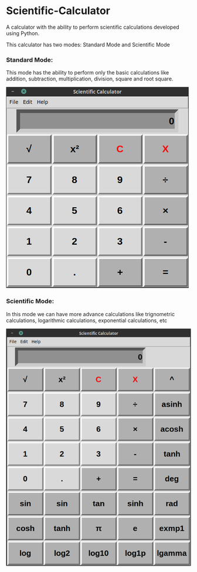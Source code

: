 # Scientific-Calculator

A calculator with the ability to perform scientific calculations developed using Python.

This calculator has two modes: Standard Mode and Scientific Mode

### Standard Mode:
This mode has the ability to perform only the basic calculations like addition, subtraction, multiplication, division, square and root square.

![](standard.png)

### Scientific Mode:
In this mode we can have more advance calculations like trignometric calculations, logarithmic calculations, exponential calculations, etc

![](scientific.png)
